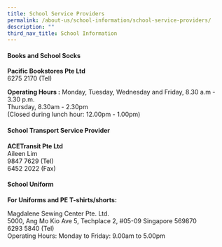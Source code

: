 ```yaml
---
title: School Service Providers
permalink: /about-us/school-information/school-service-providers/
description: ""
third_nav_title: School Information
---
```

#### Books and School Socks

**Pacific Bookstores Pte Ltd**<br >
6275 2170 (Tel)

**Operating Hours :**
Monday, Tuesday, Wednesday and  Friday,   8.30 a.m - 3.30 p.m. <br >
Thursday, 8.30am - 2.30pm<br >
(Closed during lunch hour: 12.00pm - 1.00pm)  
                                        

#### School Transport Service Provider

**ACETransit Pte Ltd**<br >
Aileen Lim<br >
9847 7629 (Tel)<br >
6452 2022 (Fax)

#### School Uniform

**For Uniforms and PE T-shirts/shorts:**

Magdalene Sewing Center Pte. Ltd. <br >
5000, Ang Mo Kio Ave 5, Techplace 2, 
#05-09 Singapore 569870<br >
6293 5840 (Tel)<br >
Operating Hours: Monday to Friday: 9.00am to 5.00pm
